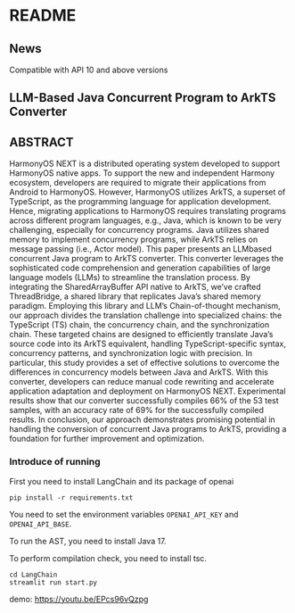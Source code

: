 # README

## News

Compatible with API 10 and above versions

## LLM-Based Java Concurrent Program to ArkTS Converter

## ABSTRACT

HarmonyOS NEXT is a distributed operating system developed to
support HarmonyOS native apps. To support the new and independent Harmony ecosystem, developers are required to migrate their
applications from Android to HarmonyOS. However, HarmonyOS
utilizes ArkTS, a superset of TypeScript, as the programming language for application development. Hence, migrating applications
to HarmonyOS requires translating programs across different program languages, e.g., Java, which is known to be very challenging,
especially for concurrency programs. Java utilizes shared memory to implement concurrency programs, while ArkTS relies on
message passing (i.e., Actor model). This paper presents an LLMbased concurrent Java program to ArkTS converter. This converter
leverages the sophisticated code comprehension and generation
capabilities of large language models (LLMs) to streamline the translation process. By integrating the SharedArrayBuffer API native to
ArkTS, we’ve crafted ThreadBridge, a shared library that replicates
Java’s shared memory paradigm. Employing this library and LLM’s
Chain-of-thought mechanism, our approach divides the translation
challenge into specialized chains: the TypeScript (TS) chain, the
concurrency chain, and the synchronization chain. These targeted
chains are designed to efficiently translate Java’s source code into
its ArkTS equivalent, handling TypeScript-specific syntax, concurrency patterns, and synchronization logic with precision. In particular, this study provides a set of effective solutions to overcome the
differences in concurrency models between Java and ArkTS. With
this converter, developers can reduce manual code rewriting and
accelerate application adaptation and deployment on HarmonyOS
NEXT. Experimental results show that our converter successfully
compiles 66% of the 53 test samples, with an accuracy rate of 69%
for the successfully compiled results. In conclusion, our approach
demonstrates promising potential in handling the conversion of
concurrent Java programs to ArkTS, providing a foundation for
further improvement and optimization.

### Introduce of running

First you need to install LangChain and its package of openai

```
pip install -r requirements.txt
```

You need to set the environment variables `OPENAI_API_KEY` and `OPENAI_API_BASE`.

To run the AST, you need to install Java 17.

To perform compilation check, you need to install tsc.


```
cd LangChain
streamlit run start.py
```

demo: https://youtu.be/EPcs96vQzpg
